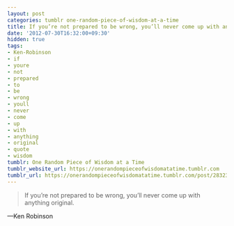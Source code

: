 ```yaml
---
layout: post
categories: tumblr one-random-piece-of-wisdom-at-a-time
title: If you’re not prepared to be wrong, you’ll never come up with anything original.
date: '2012-07-30T16:32:00+09:30'
hidden: true
tags:
- Ken-Robinson
- if
- youre
- not
- prepared
- to
- be
- wrong
- youll
- never
- come
- up
- with
- anything
- original
- quote
- wisdom
tumblr: One Random Piece of Wisdom at a Time
tumblr_website_url: https://onerandompieceofwisdomatatime.tumblr.com
tumblr_url: https://onerandompieceofwisdomatatime.tumblr.com/post/28323323089/if-youre-not-prepared-to-be-wrong-youll-never
---
```

> If you’re not prepared to be wrong, you’ll never come up with anything original.

—Ken Robinson
